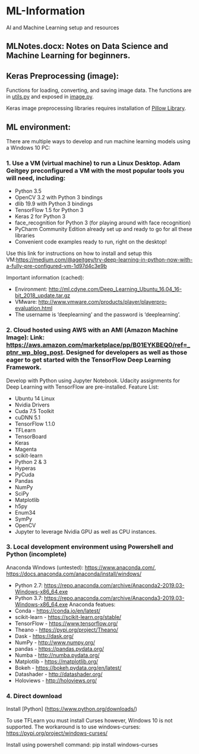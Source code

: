 # ML-Information
AI and Machine Learning setup and resources

## MLNotes.docx: Notes on Data Science and Machine Learning for beginners.

## Keras Preprocessing (image):
Functions for loading, converting, and saving image data. 
The functions are in [utils.py](https://github.com/keras-team/keras/blob/master/keras/preprocessing/image.py) and exposed in [image.py](https://github.com/keras-team/keras-preprocessing/blob/master/keras_preprocessing/image/utils.py).

Keras image preprocessing libraries requires installation of [Pillow Library](https://pillow.readthedocs.io/en/stable/installation.html).

## ML environment:
There are multiple ways to develop and run machine learning models using a Windows 10 PC:
### 1. Use a VM (virtual machine) to run a Linux Desktop. Adam Geitgey preconfigured a VM with the most popular tools you will need, including:
* Python 3.5
* OpenCV 3.2 with Python 3 bindings
* dlib 19.9 with Python 3 bindings
* TensorFlow 1.5 for Python 3
* Keras 2 for Python 3
* face_recognition for Python 3 (for playing around with face recognition)
* PyCharm Community Edition already set up and ready to go for all these libraries
* Convenient code examples ready to run, right on the desktop!

Use this link for instructions on how to install and setup this VM:https://medium.com/@ageitgey/try-deep-learning-in-python-now-with-a-fully-pre-configured-vm-1d97d4c3e9b

Important information (cached): 
* Environment: http://ml.cdyne.com/Deep_Learning_Ubuntu_16.04_16-bit_2018_update.tar.gz
* VMware: http://www.vmware.com/products/player/playerpro-evaluation.html
* The username is ‘deeplearning’ and the password is ‘deeplearning’.

### 2. Cloud hosted using AWS with an AMI (Amazon Machine Image): Link: https://aws.amazon.com/marketplace/pp/B01EYKBEQ0/ref=_ptnr_wp_blog_post. Designed for developers as well as those eager to get started with the TensorFlow Deep Learning Framework.
Develop with Python using Jupyter Notebook. Udacity assignments for Deep Learning with TensorFlow are pre-installed.
Feature List:
  * Ubuntu 14 Linux
  * Nvidia Drivers
  * Cuda 7.5 Toolkit
  * cuDNN 5.1
  * TensorFlow 1.1.0
  * TFLearn
  * TensorBoard
  * Keras
  * Magenta
  * scikit-learn
  * Python 2 & 3
  * Hyperas
  * PyCuda
  * Pandas
  * NumPy
  * SciPy
  * Matplotlib
  * h5py
  * Enum34
  * SymPy
  * OpenCV
  * Jupyter to leverage Nvidia GPU as well as CPU instances.  
  
### 3. Local development environment using Powershell and Python (incomplete)
 Anaconda Windows (untested): https://www.anaconda.com/, https://docs.anaconda.com/anaconda/install/windows/
  * Python 2.7: https://repo.anaconda.com/archive/Anaconda2-2019.03-Windows-x86_64.exe
  * Python 3.7: https://repo.anaconda.com/archive/Anaconda3-2019.03-Windows-x86_64.exe
 Anaconda featues:
  * Conda - https://conda.io/en/latest/
  * scikit-learn - https://scikit-learn.org/stable/
  * TensorFlow - https://www.tensorflow.org/
  * Theano - https://pypi.org/project/Theano/
  * Dask - https://dask.org/
  * NumPy - http://www.numpy.org/
  * pandas - https://pandas.pydata.org/
  * Numba - http://numba.pydata.org/
  * Matplotlib - https://matplotlib.org/
  * Bokeh - https://bokeh.pydata.org/en/latest/
  * Datashader - http://datashader.org/
  * Holoviews - http://holoviews.org/
  
  
 ### 4. Direct download 
  Install [Python] (https://www.python.org/downloads/)
  
  To use TFLearn you must install Curses however, Windows 10 is not supported. The workaround is to use windows-curses: https://pypi.org/project/windows-curses/
  
  Install using powershell command: pip install windows-curses
  
